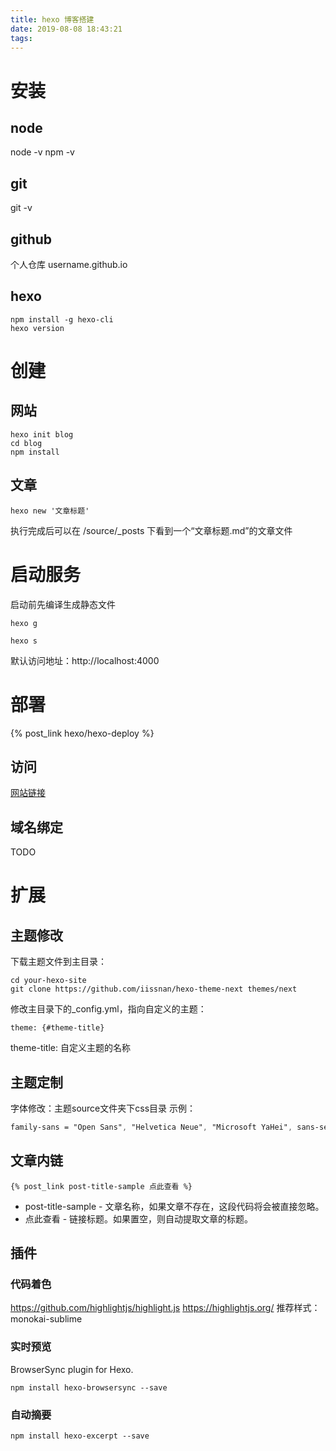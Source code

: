 ```yaml
---
title: hexo 博客搭建
date: 2019-08-08 18:43:21
tags:
---
```


# 安装

## node
node -v
npm -v

## git
git -v

## github
个人仓库
username.github.io

## hexo
```
npm install -g hexo-cli
hexo version
```

# 创建

## 网站
```
hexo init blog
cd blog
npm install
```

## 文章
```
hexo new '文章标题'
```
执行完成后可以在 /source/_posts 下看到一个“文章标题.md”的文章文件

# 启动服务
启动前先编译生成静态文件
```
hexo g
```
```
hexo s
```
默认访问地址：http://localhost:4000

# 部署
{% post_link hexo/hexo-deploy %}

## 访问
[网站链接](https://charleskou.github.io)

## 域名绑定
TODO


# 扩展

## 主题修改
下载主题文件到主目录：
```
cd your-hexo-site
git clone https://github.com/iissnan/hexo-theme-next themes/next
```
修改主目录下的_config.yml，指向自定义的主题：
```
theme: {#theme-title}
```
theme-title: 自定义主题的名称

## 主题定制
字体修改：主题source文件夹下css目录
示例：
```css
family-sans = "Open Sans", "Helvetica Neue", "Microsoft YaHei", sans-serif
```

## 文章内链
```
{% post_link post-title-sample 点此查看 %}
```
- post-title-sample - 文章名称，如果文章不存在，这段代码将会被直接忽略。
- 点此查看 - 链接标题。如果置空，则自动提取文章的标题。

## 插件

### 代码着色
https://github.com/highlightjs/highlight.js
https://highlightjs.org/
推荐样式：monokai-sublime

### 实时预览
BrowserSync plugin for Hexo.
```
npm install hexo-browsersync --save
```

### 自动摘要
```
npm install hexo-excerpt --save
```